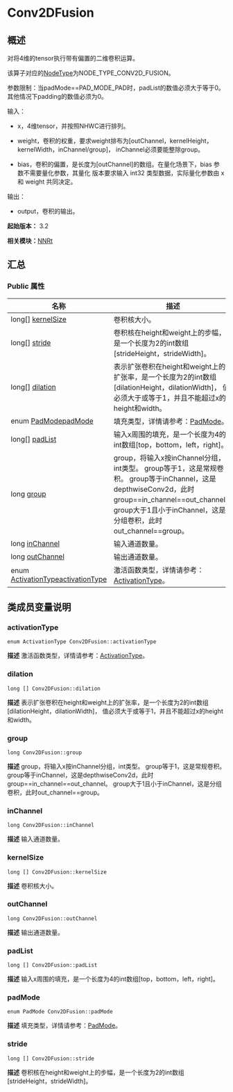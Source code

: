 # Conv2DFusion


## 概述

对将4维的tensor执行带有偏置的二维卷积运算。

该算子对应的[NodeType](_n_n_rt_v20.md#nodetype)为NODE_TYPE_CONV2D_FUSION。

参数限制：当padMode==PAD_MODE_PAD时，padList的数值必须大于等于0。其他情况下padding的数值必须为0。

输入：

- x，4维tensor，并按照NHWC进行排列。

- weight，卷积的权重，要求weight排布为[outChannel，kernelHeight，kernelWidth，inChannel/group]， inChannel必须要能整除group。

- bias，卷积的偏置，是长度为[outChannel]的数组。在量化场景下，bias 参数不需要量化参数，其量化 版本要求输入 int32 类型数据，实际量化参数由 x 和 weight 共同决定。

输出：

- output，卷积的输出。

**起始版本：** 3.2

**相关模块：**[NNRt](_n_n_rt_v20.md)


## 汇总


### Public 属性

| 名称 | 描述 | 
| -------- | -------- |
| long[] [kernelSize](#kernelsize) | 卷积核大小。  | 
| long[] [stride](#stride) | 卷积核在height和weight上的步幅，是一个长度为2的int数组[strideHeight，strideWidth]。  | 
| long[] [dilation](#dilation) | 表示扩张卷积在height和weight上的扩张率，是一个长度为2的int数组[dilationHeight，dilationWidth]， 值必须大于或等于1，并且不能超过x的height和width。  | 
| enum [PadMode](_n_n_rt_v20.md#padmode)[padMode](#padmode) | 填充类型，详情请参考：[PadMode](_n_n_rt_v20.md#padmode)。  | 
| long[] [padList](#padlist) | 输入x周围的填充，是一个长度为4的int数组[top，bottom，left，right]。  | 
| long [group](#group) | group，将输入x按inChannel分组，int类型。 group等于1，这是常规卷积。 group等于inChannel，这是depthwiseConv2d，此时group==in_channel==out_channel。 group大于1且小于inChannel，这是分组卷积，此时out_channel==group。  | 
| long [inChannel](#inchannel) | 输入通道数量。  | 
| long [outChannel](#outchannel) | 输出通道数量。  | 
| enum [ActivationType](_n_n_rt_v20.md#activationtype)[activationType](#activationtype) | 激活函数类型，详情请参考：[ActivationType](_n_n_rt_v20.md#activationtype)。  | 


## 类成员变量说明


### activationType

```
enum ActivationType Conv2DFusion::activationType
```
**描述**
激活函数类型，详情请参考：[ActivationType](_n_n_rt_v20.md#activationtype)。


### dilation

```
long [] Conv2DFusion::dilation
```
**描述**
表示扩张卷积在height和weight上的扩张率，是一个长度为2的int数组[dilationHeight，dilationWidth]， 值必须大于或等于1，并且不能超过x的height和width。


### group

```
long Conv2DFusion::group
```
**描述**
group，将输入x按inChannel分组，int类型。 group等于1，这是常规卷积。 group等于inChannel，这是depthwiseConv2d，此时group==in_channel==out_channel。 group大于1且小于inChannel，这是分组卷积，此时out_channel==group。


### inChannel

```
long Conv2DFusion::inChannel
```
**描述**
输入通道数量。


### kernelSize

```
long [] Conv2DFusion::kernelSize
```
**描述**
卷积核大小。


### outChannel

```
long Conv2DFusion::outChannel
```
**描述**
输出通道数量。


### padList

```
long [] Conv2DFusion::padList
```
**描述**
输入x周围的填充，是一个长度为4的int数组[top，bottom，left，right]。


### padMode

```
enum PadMode Conv2DFusion::padMode
```
**描述**
填充类型，详情请参考：[PadMode](_n_n_rt_v20.md#padmode)。


### stride

```
long [] Conv2DFusion::stride
```
**描述**
卷积核在height和weight上的步幅，是一个长度为2的int数组[strideHeight，strideWidth]。
